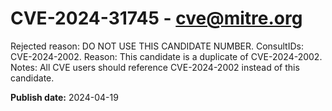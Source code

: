 # CVE-2024-31745 - cve@mitre.org

Rejected reason: DO NOT USE THIS CANDIDATE NUMBER. ConsultIDs: CVE-2024-2002. Reason: This candidate is a duplicate of CVE-2024-2002. Notes: All CVE users should reference CVE-2024-2002 instead of this candidate.

**Publish date:** 2024-04-19
